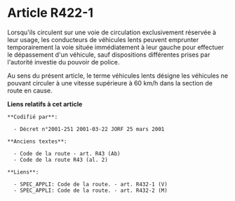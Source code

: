# Article R422-1

Lorsqu'ils circulent sur une voie de circulation exclusivement réservée à leur usage, les conducteurs de véhicules lents
peuvent emprunter temporairement la voie située immédiatement à leur gauche pour effectuer le dépassement d'un véhicule, sauf
dispositions différentes prises par l'autorité investie du pouvoir de police.

Au sens du présent article, le terme véhicules lents désigne les véhicules ne pouvant circuler à une vitesse supérieure à 60
km/h dans la section de route en cause.

**Liens relatifs à cet article**

	**Codifié par**:

	  - Décret n°2001-251 2001-03-22 JORF 25 mars 2001

	**Anciens textes**:

	  - Code de la route - art. R43 (Ab)
	  - Code de la route R43 (al. 2)

	**Liens**:

	  - SPEC_APPLI: Code de la route. - art. R432-1 (V)
	  - SPEC_APPLI: Code de la route. - art. R432-2 (M)
